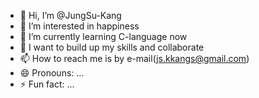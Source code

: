 - 👋 Hi, I’m @JungSu-Kang
- 👀 I’m interested in happiness
- 🌱 I’m currently learning C-language now
- 💞️ I want to build up my skills and collaborate
- 📫 How to reach me is by e-mail(js.kkangs@gmail.com)
- 😄 Pronouns: ...
- ⚡ Fun fact: ...

<!---
JungSu-Kang/JungSu-Kang is a ✨ special ✨ repository because its `README.md` (this file) appears on your GitHub profile.
You can click the Preview link to take a look at your changes.
--->
